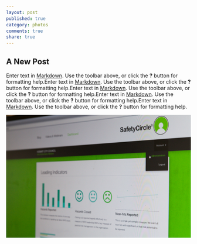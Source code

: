 ```yaml
---
layout: post
published: true
category: photos
comments: true
share: true
---
```


## A New Post

Enter text in [Markdown](http://daringfireball.net/projects/markdown/). Use the toolbar above, or click the **?** button for formatting help.Enter text in [Markdown](http://daringfireball.net/projects/markdown/). Use the toolbar above, or click the **?** button for formatting help.Enter text in [Markdown](http://daringfireball.net/projects/markdown/). Use the toolbar above, or click the **?** button for formatting help.Enter text in [Markdown](http://daringfireball.net/projects/markdown/). Use the toolbar above, or click the **?** button for formatting help.Enter text in [Markdown](http://daringfireball.net/projects/markdown/). Use the toolbar above, or click the **?** button for formatting help.


![dashboard-4.jpg](/images/dashboard-4.jpg)